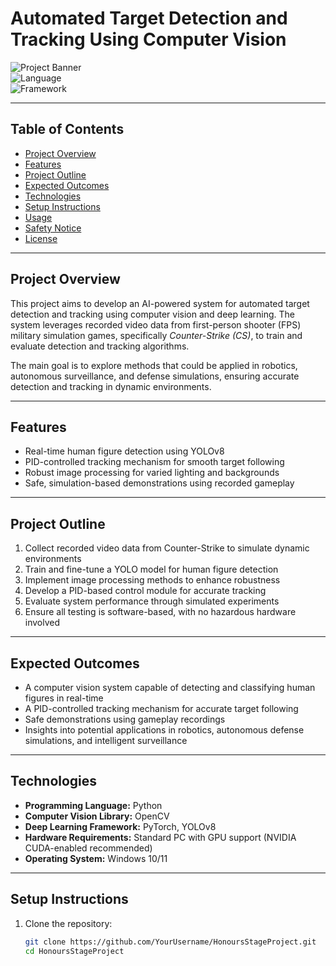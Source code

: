 # Automated Target Detection and Tracking Using Computer Vision

![Project Banner](https://img.shields.io/badge/Status-In_Development-orange)  
![Language](https://img.shields.io/badge/Language-Python-blue)  
![Framework](https://img.shields.io/badge/Framework-YOLOv8-red)

---

## Table of Contents

- [Project Overview](#project-overview)  
- [Features](#features)  
- [Project Outline](#project-outline)  
- [Expected Outcomes](#expected-outcomes)  
- [Technologies](#technologies)  
- [Setup Instructions](#setup-instructions)  
- [Usage](#usage)  
- [Safety Notice](#safety-notice)  
- [License](#license)  

---

## Project Overview

This project aims to develop an AI-powered system for automated target detection and tracking using computer vision and deep learning. The system leverages recorded video data from first-person shooter (FPS) military simulation games, specifically *Counter-Strike (CS)*, to train and evaluate detection and tracking algorithms.  

The main goal is to explore methods that could be applied in robotics, autonomous surveillance, and defense simulations, ensuring accurate detection and tracking in dynamic environments.

---

## Features

- Real-time human figure detection using YOLOv8  
- PID-controlled tracking mechanism for smooth target following  
- Robust image processing for varied lighting and backgrounds  
- Safe, simulation-based demonstrations using recorded gameplay  

---

## Project Outline

1. Collect recorded video data from Counter-Strike to simulate dynamic environments  
2. Train and fine-tune a YOLO model for human figure detection  
3. Implement image processing methods to enhance robustness  
4. Develop a PID-based control module for accurate tracking  
5. Evaluate system performance through simulated experiments  
6. Ensure all testing is software-based, with no hazardous hardware involved  

---

## Expected Outcomes

- A computer vision system capable of detecting and classifying human figures in real-time  
- A PID-controlled tracking mechanism for accurate target following  
- Safe demonstrations using gameplay recordings  
- Insights into potential applications in robotics, autonomous defense simulations, and intelligent surveillance  

---

## Technologies

- **Programming Language:** Python  
- **Computer Vision Library:** OpenCV  
- **Deep Learning Framework:** PyTorch, YOLOv8  
- **Hardware Requirements:** Standard PC with GPU support (NVIDIA CUDA-enabled recommended)  
- **Operating System:** Windows 10/11  

---

## Setup Instructions

1. Clone the repository:  
   ```bash
   git clone https://github.com/YourUsername/HonoursStageProject.git
   cd HonoursStageProject

